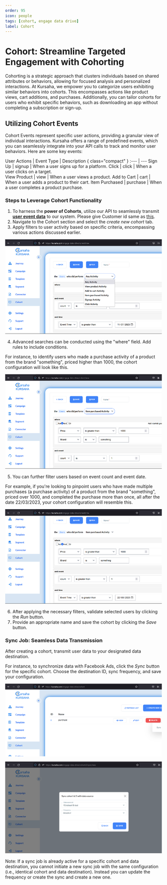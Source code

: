 ```yaml
---
order: 95
icon: people
tags: [cohort, engage data drive]
label: Cohort
---
```


# Cohort: Streamline Targeted Engagement with Cohorting

Cohorting is a strategic approach that clusters individuals based on shared attributes or behaviors, allowing for focused analysis and personalized interactions. At Kursaha, we empower you to categorize users exhibiting similar behaviors into cohorts. This encompasses actions like product views, cart additions, and purchases. Additionally, you can tailor cohorts for users who exhibit specific behaviors, such as downloading an app without completing a subscription or sign-up.

## Utilizing Cohort Events

Cohort Events represent specific user actions, providing a granular view of individual interactions. Kursaha offers a range of predefined events, which you can seamlessly integrate into your API calls to track and monitor user behaviors. Here are some key events:


User Actions     | Event Type       |  Description { class="compact" }
:---             | ---
Sign Up          | signup           |  When a user signs up for a platform. 
Click            | click            |  When a user clicks on a target.  
View Product     | view             |  When a user views a product.
Add to Cart      | cart             |  When a user adds a product to their cart.
Item Purchased   | purchase         |  When a user completes a product purchase. 

### Steps to Leverage Cohort Functionality

1. To harness the **power of Cohorts**, utilize our API to seamlessly transmit [**user event data**](../developer/eddsdk/#sending-events-to-kursaha-seamlessly-integrate-user-data) to our system. Please give Customer id same as [this](../developer/EddSdk.md/#sending-customer-data-to-kursaha). 
2. Navigate to the Cohort section and select the *create new cohort* tab.
3. Apply filters to user activity based on specific criteria, encompassing various actions discussed earlier.

![Select User Action](/static/images/create-cohort-1.png)

4. Advanced searches can be conducted using the "where" field. Add rules to include conditions.

 For instance, to identify users who made a purchase activity of a product from the brand "something", priced higher than 1000, the cohort configuration will look like this.

![Sample Cohort](/static/images/create-cohort-2.png)

5. You can further filter users based on event count and event date.

 For example, if you're looking to pinpoint users who have made multiple purchases (a purchase activity) of a product from the brand "something", priced over 1000, and completed the purchase more than once, all after the date 22/03/2023, your cohort configuration will resemble this.

 ![Example Cohort](/static/images/create-cohort-3.png)

 6. After applying the necessary filters, validate selected users by clicking the *Run* button.
 7. Provide an appropriate name and save the cohort by clicking the *Save* button.

### Sync Job: Seamless Data Transmission

After creating a cohort, transmit user data to your designated data destination.

 For instance, to synchronize data with Facebook Ads, click the *Sync* button for the specific cohort. Choose the destination ID, sync frequency, and save your configuration.

![Sync Option](/static/images/create-sync-1.png)

![Create Sync](/static/images/create-sync-2.png)

Note: If a sync job is already active for a specific cohort and data destination, you cannot initiate a new sync job with the same configuration (i.e., identical cohort and data destination). Instead you can update the frequency or create the sync and create a new one.
